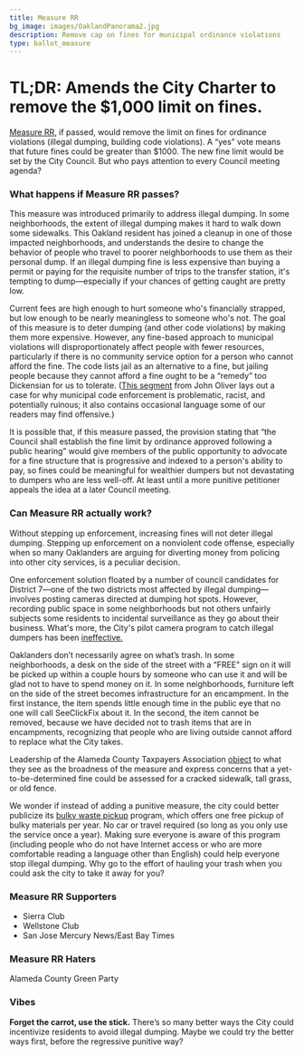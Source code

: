 ```yaml
---
title: Measure RR
bg_image: images/OaklandPanorama2.jpg
description: Remove cap on fines for municipal ordinance violations
type: ballot_measure
---
```

# TL;DR: Amends the City Charter to remove the $1,000 limit on fines.

[Measure RR](https://cao-94612.s3.amazonaws.com/documents/Measure-RR-Removing-Fine-Limit.pdf), if passed, would remove the limit on fines for ordinance violations (illegal dumping, building code violations). A “yes” vote means that future fines could be greater than $1000. The new fine limit would be set by the City Council. But who pays attention to every Council meeting agenda?

### What happens if Measure RR passes?

This measure was introduced primarily to address illegal dumping. In some neighborhoods, the extent of illegal dumping makes it hard to walk down some sidewalks. This Oakland resident has joined a cleanup in one of those impacted neighborhoods, and understands the desire to change the behavior of people who travel to poorer neighborhoods to use them as their personal dump. If an illegal dumping fine is less expensive than buying a permit or paying for the requisite number of trips to the transfer station, it's tempting to dump—especially if your chances of getting caught are pretty low.

Current fees are high enough to hurt someone who's financially strapped, but low enough to be nearly meaningless to someone who's not. The goal of this measure is to deter dumping (and other code violations) by making them more expensive. However, any fine-based approach to municipal violations will disproportionately affect people with fewer resources, particularly if there is no community service option for a person who cannot afford the fine. The code lists jail as an alternative to a fine, but jailing people because they cannot afford a fine ought to be a “remedy” too Dickensian for us to tolerate. ([This segment](https://www.youtube.com/watch?v=0UjpmT5noto&feature=youtu.be) from John Oliver lays out a case for why municipal code enforcement is problematic, racist, and potentially ruinous; it also contains occasional language some of our readers may find offensive.)

It is possible that, if this measure passed, the provision stating that “the Council shall establish the fine limit by ordinance approved following a public hearing” would give members of the public opportunity to advocate for a fine structure that is progressive and indexed to a person's ability to pay, so fines could be meaningful for wealthier dumpers but not devastating to dumpers who are less well-off. At least until a more punitive petitioner appeals the idea at a later Council meeting.

### Can Measure RR actually work?

Without stepping up enforcement, increasing fines will not deter illegal dumping. Stepping up enforcement on a nonviolent code offense, especially when so many Oaklanders are arguing for diverting money from policing into other city services, is a peculiar decision.

One enforcement solution floated by a number of council candidates for District 7—one of the two districts most affected by illegal dumping—involves posting cameras directed at dumping hot spots. However, recording public space in some neighborhoods but not others unfairly subjects some residents to incidental surveillance as they go about their business. What's more, the City's pilot camera program to catch illegal dumpers has been [ineffective.](https://www.ktvu.com/news/surveillance-program-to-catch-illegal-oakland-dumpers-not-working-city-admits)

Oaklanders don’t necessarily agree on what’s trash. In some neighborhoods, a desk on the side of the street with a “FREE" sign on it will be picked up within a couple hours by someone who can use it and will be glad not to have to spend money on it. In some neighborhoods, furniture left on the side of the street becomes infrastructure for an encampment. In the first instance, the item spends little enough time in the public eye that no one will call SeeClickFix about it. In the second, the item cannot be removed, because we have decided not to trash items that are in encampments, recognizing that people who are living outside cannot afford to replace what the City takes.

Leadership of the Alameda County Taxpayers Association [object](https://cao-94612.s3.amazonaws.com/documents/Measure-RR-Removing-Fine-Limit.pdf) to what they see as the broadness of the measure and express concerns that a yet-to-be-determined fine could be assessed for a cracked sidewalk, tall grass, or old fence.

We wonder if instead of adding a punitive measure, the city could better publicize its [bulky waste pickup](https://www.oaklandrecycles.com/bulky-pickup-services/) program, which offers one free pickup of bulky materials per year. No car or travel required (so long as you only use the service once a year). Making sure everyone is aware of this program (including people who do not have Internet access or who are more comfortable reading a language other than English) could help everyone stop illegal dumping. Why go to the effort of hauling your trash when you could ask the city to take it away for you?

### Measure RR Supporters

* Sierra Club
* Wellstone Club
* San Jose Mercury News/East Bay Times

### Measure RR Haters

Alameda County Green Party

### Vibes

**Forget the carrot, use the stick.** There’s so many better ways the City could incentivize residents to avoid illegal dumping. Maybe we could try the better ways first, before the regressive punitive way?